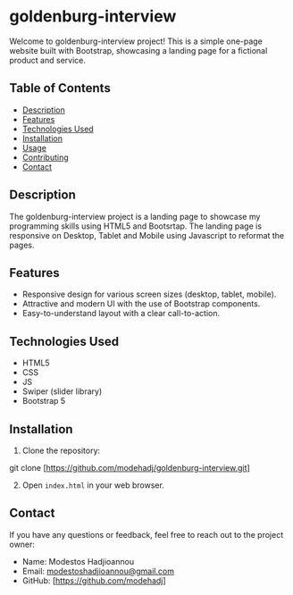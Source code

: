 # goldenburg-interview

Welcome to goldenburg-interview project! This is a simple one-page website built with Bootstrap, showcasing a landing page for a fictional product and service.

## Table of Contents
- [Description](#description)
- [Features](#features)
- [Technologies Used](#technologies-used)
- [Installation](#installation)
- [Usage](#usage)
- [Contributing](#contributing)
- [Contact](#contact)

## Description

The goldenburg-interview project is a landing page to showcase my programming skills using HTML5 and Bootsrtap. The landing page is responsive on Desktop, Tablet and Mobile using Javascript to reformat the pages.

## Features

- Responsive design for various screen sizes (desktop, tablet, mobile).
- Attractive and modern UI with the use of Bootstrap components.
- Easy-to-understand layout with a clear call-to-action.

## Technologies Used

- HTML5
- CSS
- JS
- Swiper (slider library)
- Bootstrap 5

## Installation

1. Clone the repository:

  git clone [https://github.com/modehadj/goldenburg-interview.git]

2. Open `index.html` in your web browser.

## Contact

If you have any questions or feedback, feel free to reach out to the project owner:

- Name: Modestos Hadjioannou
- Email: modestoshadjioannou@gmail.com
- GitHub: [https://github.com/modehadj]
